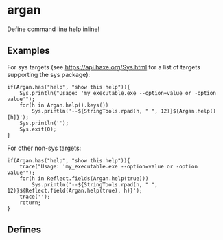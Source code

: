 # argan
Define command line help inline!

## Examples

For sys targets (see https://api.haxe.org/Sys.html for a list of targets supporting the sys package):

    if(Argan.has("help", "show this help")){
        Sys.println("Usage: 'my_executable.exe --option=value or -option value'");
        for(h in Argan.help().keys())
            Sys.println('--${StringTools.rpad(h, " ", 12)}${Argan.help()[h]}');
        Sys.println('');
        Sys.exit(0);
    }

For other non-sys targets:

    if(Argan.has("help", "show this help")){
        trace("Usage: 'my_executable.exe --option=value or -option value'");
        for(h in Reflect.fields(Argan.help(true)))
            Sys.println('--${StringTools.rpad(h, " ", 12)}${Reflect.field(Argan.help(true), h)}');
        trace('');
        return;
    }

## Defines

